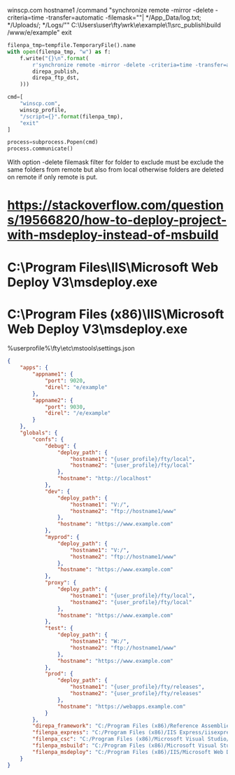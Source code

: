 winscp.com hostname1 /command "synchronize remote -mirror -delete -criteria=time -transfer=automatic -filemask=""| */App_Data/log.txt; */Uploads/; */Logs/"" C:\Users\user\fty\wrk\e\example\1\src\_publish\build /www/e/example" exit

```python
filenpa_tmp=tempfile.TemporaryFile().name
with open(filenpa_tmp, "w") as f:
    f.write("{}\n".format(
        r'synchronize remote -mirror -delete -criteria=time -transfer=automatic -filemask="| */App_Data/log.txt; */Uploads/; */Logs/" "{}" "{}"'.format(
        direpa_publish,
        direpa_ftp_dst,
    )))

cmd=[
    "winscp.com",
    winscp_profile,
    "/script={}".format(filenpa_tmp),
    "exit"
]

process=subprocess.Popen(cmd)
process.communicate()
```

With option -delete filemask filter for folder to exclude must be exclude the same folders from remote but also from local otherwise folders are deleted on remote if only remote is put.


# https://stackoverflow.com/questions/19566820/how-to-deploy-project-with-msdeploy-instead-of-msbuild
# C:\Program Files\IIS\Microsoft Web Deploy V3\msdeploy.exe
# C:\Program Files (x86)\IIS\Microsoft Web Deploy V3\msdeploy.exe


%userprofile%\fty\etc\mstools\settings.json
```json
{
    "apps": {
        "appname1": {
            "port": 9020,
            "direl": "e/example"
        },
        "appname2": {
            "port": 9030,
            "direl": "/e/example"
        }
    },
    "globals": {
        "confs": {
            "debug": {
                "deploy_path": {
                    "hostname1": "{user_profile}/fty/local",
                    "hostname2": "{user_profile}/fty/local"
                },
                "hostname": "http://localhost"
            },
            "dev": {
                "deploy_path": {
                    "hostname1": "V:/",
                    "hostname2": "ftp://hostname1/www"
                },
                "hostname": "https://www.example.com"
            },
            "myprod": {
                "deploy_path": {
                    "hostname1": "V:/",
                    "hostname2": "ftp://hostname1/www"
                },
                "hostname": "https://www.example.com"
            },
            "proxy": {
                "deploy_path": {
                    "hostname1": "{user_profile}/fty/local",
                    "hostname2": "{user_profile}/fty/local"
                },
                "hostname": "https://www.example.com"
            },
            "test": {
                "deploy_path": {
                    "hostname1": "W:/",
                    "hostname2": "ftp://hostname1/www"
                },
                "hostname": "https://www.example.com"
            },
            "prod": {
                "deploy_path": {
                    "hostname1": "{user_profile}/fty/releases",
                    "hostname2": "{user_profile}/fty/releases"
                },
                "hostname": "https://webapps.example.com"
            }
        },
        "direpa_framework": "C:/Program Files (x86)/Reference Assemblies/Microsoft/Framework/.NETFramework",
        "filenpa_express": "C:/Program Files (x86)/IIS Express/iisexpress.exe",
        "filenpa_csc": "C:/Program Files (x86)/Microsoft Visual Studio/2019/Community/MSBuild/Current/Bin/Roslyn/csc.exe",
        "filenpa_msbuild": "C:/Program Files (x86)/Microsoft Visual Studio/2019/Community/MSBuild/Current/Bin/msbuild.exe",
        "filenpa_msdeploy": "C:/Program Files (x86)/IIS/Microsoft Web Deploy V3/msdeploy.exe"
    }
}
```